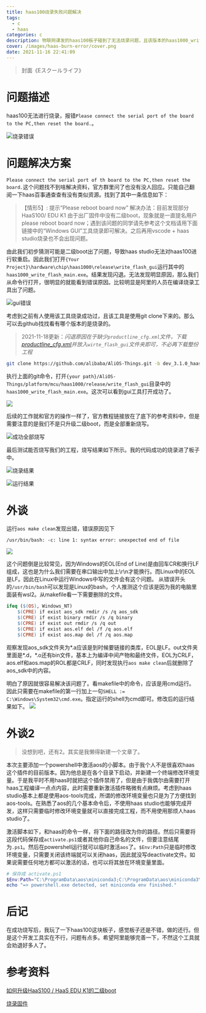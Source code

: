 ```yaml
---
title: haas100烧录失败问题解决
tags:
  - c
  - haas
categories: c
description: 物联网课发的haas100板子碰到了无法烧录问题，且该版本的haas1000_write_flash_main无法使用
cover: /images/haas-burn-error/cover.png
date: 2021-11-16 22:41:09
---
```



> 封面《Eスクールライフ》

# 问题描述
haas100无法进行烧录，报错`Please connect the serial port of the board to the PC,then reset the board.`。

![烧录错误](/images/haas-burn-error/error-in-burn.png)

# 问题解决方案
`Please connect the serial port of th board to the PC,then reset the board.`这个问题找不到啥解决资料，官方群里问了也没有没人回应。只能自己翻阅一下haas百事通查查有没有类似资源。找到了其中一条信息如下：

> 【情形5】: 提示“Please reboot board now”
解决办法：目前发现部分HaaS100/ EDU K1 由于出厂固件中没有二级boot，现象就是一直提名用户please reboot board now；遇到该问题的同学请先参考这个文档请用下面链接中的“Windows GUI”工具烧录即可解决。之后再用vscode + haas studio烧录也不会出现问题。

由此我们初步猜测可能是二级boot出了问题，导致haas studio无法对haas100进行软重启。因此我们打开`{Your Project}\hardware\chip\haas1000\release\write_flash_gui`运行其中的`haas1000_write_flash_main.exe`。结果发现闪退。无法发现明显原因，那么我们从命令行打开，很明显的就能看到错误原因。比较明显是阿里的人员在编译烧录工具出了问题。

![gui错误](/images/haas-burn-error/error-in-gui.png)

考虑到之前有人使用该工具烧录成功过，且该工具是使用git clone下来的。那么可以去github找找看有哪个版本的是烧录的。
> 2021-11-18更新：*闪退原因在于缺少`productline_cfg.xml`文件，下载[productline_cfg.xml](https://raw.githubusercontent.com/alibaba/AliOS-Things/dev_3.1.0_haas/platform/mcu/haas1000/release/write_flash_gui/productline_cfg.xml)并放入`wirte_flash_gui`文件夹即可，不必再下载整份工程*
```bash
git clone https://github.com/alibaba/AliOS-Things.git -b dev_3.1.0_haas
```

执行上面的git命令，打开`{your path}/AliOS-Things/platform/mcu/haas1000/release/write_flash_gui`目录中的`haas1000_write_flash_main.exe`。这次可以看到gui工具打开成功了。

![](/images/haas-burn-error/gui.png)

后续的工作就和官方的操作一样了，官方教程链接放在了底下的参考资料中，但是需要注意的是我们不是只升级二级boot，而是全部重新烧写。

![成功全部烧写](/images/haas-burn-error/gui-burn.png)

最后测试能否烧写我们的工程，烧写结果如下所示。我的代码成功的烧录进了板子中。

![烧录结果](/images/haas-burn-error/burn-success.png)

![运行结果](/images/haas-burn-error/result.png)

# 外谈
运行`aos make clean`发现出错，错误原因见下
```
/usr/bin/bash: -c: line 1: syntax error: unexpected end of file
```
![](/images/haas-burn-error/clean-error.png)

这个问题倒是比较常见，因为Windows的EOL(End of Line)是由回车CR和换行LF组成，这也是为什么我们需要在串口输出中加上\r\n才能换行。而Linux中的EOL是LF。因此在Linux中运行Windows中写的文件会有这个问题。
从错误开头的`/usr/bin/bash`可以发现是Linux的bash，个人推测这个应该是因为我的电脑里面装有wsl2。从makefile看一下需要删除的文件。
```makefile
ifeq ($(OS), Windows_NT)
	$(CPRE) if exist aos_sdk rmdir /s /q aos_sdk
	$(CPRE) if exist binary rmdir /s /q binary
	$(CPRE) if exist out rmdir /s /q out
	$(CPRE) if exist aos.elf del /f /q aos.elf
	$(CPRE) if exist aos.map del /f /q aos.map
```

观察发现aos_sdk文件夹为*.a应该是到时候要链接的类库，EOL是LF。out文件夹里面是*.d，*.o还有bin文件，基本上为编译中间产物和最终文件，EOL为CRLF，aos.elf和aos.map的ROL都是CRLF，同时发现执行`aos make clean`后就删除了aos_sdk中的内容。

明白了原因就很容易解决该问题了。看makefile中的命令，应该是用cmd运行。因此只需要在makefile的第一行加上一句`SHELL := C:\Windows\System32\cmd.exe`。指定运行的shell为cmd即可。修改后的运行结果如下。
![](/images/haas-burn-error/clean-success.png)

# 外谈2
> 没想到吧，还有2。其实是我懒得新建一个文章了。

本次主要添加一个powershell中激活aos的小脚本。由于我个人不是很喜欢haas这个插件的目前版本。因为他总是在各个目录下启动，并新建一个终端修改环境变量。于是我平时不用haas时就把这个插件禁用了，但是由于我偶尔由需要打开haas工程编译一点点内容，此时需要重新激活插件略微有点麻烦。考虑到haas studio基本上都是使用aos-tools完成，所谓的修改环境变量也只是为了方便找到aos-tools。在熟悉了aos的几个基本命令后，不使用haas studio也能够完成开发，这样只需要临时修改环境变量就可以直接完成工程，而不用使用那烦人haas studio了。

激活脚本如下，和haas的命令一样，将下面的路径改为你的路径。然后只需要将这段代码保存成`activate.ps1`或者其他你自己命名的文件，但要注意结尾为`.ps1`。然后在powershell运行就可以临时激活`aos`了。`$Env:Path`只是临时修改环境变量，只需要关闭该终端就可以关闭haas，因此就没写deactivate文件。如果说需要任何地方都可以激活的话，也可以将其放在环境变量里面。
```powershell
# 保存成 activate.ps1
$Env:Path="C:\ProgramData\aos\miniconda3;C:\ProgramData\aos\miniconda3\Scripts;C:\ProgramData\aos\miniconda3\Library\bin;$Env:Path" ; 
echo "=> powershell.exe detected, set miniconda env finished."
```

# 后记
在成功烧写后，我玩了一下haas100这块板子，感觉板子还是不错，做的还行。但是这个开发工具实在不行，问题有点多。希望阿里能够完善一下，不然这个工具就会劝退好多人了。

# 参考资料
[如何升级HaaS100 / HaaS EDU K1的二级boot](https://blog.csdn.net/HaaSTech/article/details/119028477)

[烧录固件](https://help.aliyun.com/document_detail/302383.html)